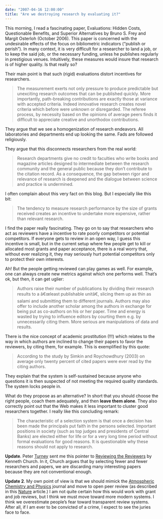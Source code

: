 ```yaml
---
date: "2007-04-16 12:00:00"
title: "Are we destroying research by evaluating it?"
---
```




This morning, I read a fascinating paper, Evaluations: Hidden Costs, Questionable Benefits, and Superior Alternatives by Bruno S. Frey and Margit Osterloh (October 2006). This paper is concerned with the undesirable effects of the focus on bibliometric indicators (&ldquo;publish or perish&rdquo;). In many context, it is very difficult for a researcher to land a job, or to keep the said job, or the necessary funding, unless he publishes regularly in prestigious venues. Intuitively, these measures would insure that research is of higher quality. Is that really so?

Their main point is that such (rigid) evaluations distort incentives for researchers.

>The measurement exerts not only pressure to produce predictable but unexciting research outcomes that can be published quickly. More importantly, path-breaking contributions are exactly those at variance with accepted criteria. Indeed innovative research creates novel criteria which before were unknown or disregarded. The referee process, by necessity based on the opinions of average peers finds it difficult to appreciate creative and unorthodox contributions.


They argue that we see a homogenization of research endeavors. All laboratories and departments end up looking the same. Fads are followed religiously.

They argue that this disconnects researchers from the real world:

> Research departments give no credit to faculties who write books and magazine articles designed to intermediate between the research community and the general public because they don&rsquo;t contribute to the citation record. As a consequence, the gap between rigor and relevance of research is deepened and the dialogue between science and practice is undermined.



I often complain about this very fact on this blog. But I especially like this bit:

> The tendency to measure research performance by the size of grants received creates an incentive to undertake more expensive, rather than relevant research.



I find the paper really fascinating. They go on to say that researchers who act as reviewers have a incentive to rate poorly competitors or potential competitors. If everyone gets to review in an open way, I guess this incentive is small, but in the current setup where few people get to kill or allocated most grants and paper acceptance, there is a real worry that, without ever realizing it, they may seriously hurt potential competitors only to protect their own interests.

Ah! But the people getting reviewed can play games as well. For example, one can always create new metrics against which one performs well. That&rsquo;s ok, but then, it can get uglier:

>Authors raise their number of publications by dividing their research results to a â€œleast publishable unitâ€, slicing them up as thin as salami and submitting them to different journals. Authors may also offer to include another scholar among the authors in exchange for being put as co-authors on his or her paper. Time and energy is wasted by trying to influence editors by courting them e.g. by unnecessarily citing them. More serious are manipulations of data and results.



There is the nice concept of academic prostitution (!!!) which relates to the way in which authors are inclined to change their papers to favor the reviewers, by citing them, for example. This is exemplified by this quote:

>According to the study by Simkin and Roychowdhury (2003) on average only twenty percent of cited papers were ever read by the citing authors.


They explain that the system is self-sustained because anyone who questions it is then suspected of not meeting the required quality standards. The system locks people in.

What do they propose as an alternative? In short that you should choose the right people, coach them adequately, and then __leave them alone__. They also correctly point out that the Web makes it less important to cluster good researchers together. I really like this concluding remark:

>The characteristic of a selection system is that once a decision has been made the principals put faith in the persons selected. Important positions in society (such as top judges and presidents of Central Banks) are elected either for life or for a very long time period without formal evaluations for good reasons. It is questionable why these reasons should not apply to research.

__Update__. Peter [Turney](http://www.apperceptual.com/) sent me this pointer to [Reviewing the Reviewers](http://www.mitpressjournals.org/action/cookieAbsent) by Kenneth Church. In it, Church argues that by selecting fewer and fewer researchers and papers, we are discarding many interesting papers because they are not conventional enough.

__Update 2__. My own point of view is that we should mimick the [Atmospheric Chemistry and Physics](http://www.atmospheric-chemistry-and-physics.net/redirect.html) journal and move to open peer review (as described in this [Nature](http://www.nature.com/nature/peerreview/debate/nature04988.html) article.) I am not quite certain how this would work with grant and job reviews, but I think we must move toward more modern systems. I think we overestimate people&rsquo;s fear toward transparent review systems. After all, if I am ever to be convicted of a crime, I expect to see the juries face to face.

